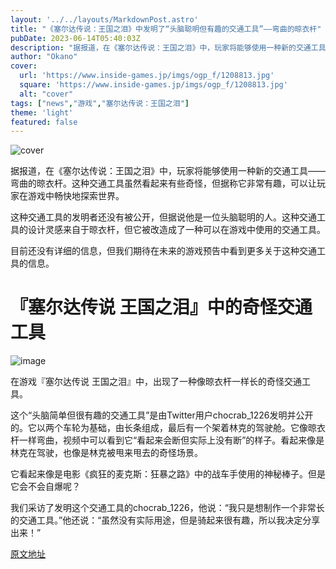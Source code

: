 ```yaml
---
layout: '../../layouts/MarkdownPost.astro'
title: "《塞尔达传说：王国之泪》中发明了“头脑聪明但有趣的交通工具”——弯曲的晾衣杆"
pubDate: 2023-06-14T05:40:03Z
description: "据报道，在《塞尔达传说：王国之泪》中，玩家将能够使用一种新的交通工具——弯曲的晾衣杆。"
author: "Okano"
cover:
  url: 'https://www.inside-games.jp/imgs/ogp_f/1208813.jpg'
  square: 'https://www.inside-games.jp/imgs/ogp_f/1208813.jpg'
  alt: "cover"
tags: ["news","游戏","塞尔达传说：王国之泪"]
theme: 'light'
featured: false
---
```


![cover](https://www.inside-games.jp/imgs/ogp_f/1208813.jpg)

据报道，在《塞尔达传说：王国之泪》中，玩家将能够使用一种新的交通工具——弯曲的晾衣杆。这种交通工具虽然看起来有些奇怪，但据称它非常有趣，可以让玩家在游戏中畅快地探索世界。

这种交通工具的发明者还没有被公开，但据说他是一位头脑聪明的人。这种交通工具的设计灵感来自于晾衣杆，但它被改造成了一种可以在游戏中使用的交通工具。

目前还没有详细的信息，但我们期待在未来的游戏预告中看到更多关于这种交通工具的信息。

# 『塞尔达传说 王国之泪』中的奇怪交通工具

![image](https://www.inside-games.jp/article/img/2022/02/22/138174/238174_1.jpg)

在游戏『塞尔达传说 王国之泪』中，出现了一种像晾衣杆一样长的奇怪交通工具。

这个“头脑简单但很有趣的交通工具”是由Twitter用户chocrab_1226发明并公开的。它以两个车轮为基础，由长条组成，最后有一个架着林克的驾驶舱。它像晾衣杆一样弯曲，视频中可以看到它“看起来会断但实际上没有断”的样子。看起来像是林克在驾驶，也像是林克被甩来甩去的奇怪场景。

它看起来像是电影《疯狂的麦克斯：狂暴之路》中的战车手使用的神秘棒子。但是它会不会自爆呢？

我们采访了发明这个交通工具的chocrab_1226，他说：“我只是想制作一个非常长的交通工具。”他还说：“虽然没有实际用途，但是骑起来很有趣，所以我决定分享出来！”

  [原文地址](https://www.inside-games.jp/article/2023/06/14/146561.html)